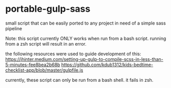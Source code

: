 # portable-gulp-sass

small script that can be easily ported to any project in need of a simple sass pipeline

Note: this script currently ONLY works when run from a bash script. running from a zsh script will result in an error.

the following resources were used to guide development of this:
https://jhinter.medium.com/setting-up-gulp-to-compile-scss-in-less-than-5-minutes-fee8bea2b68b
https://github.com/kdub1312/kids-bedtime-checklist-app/blob/master/gulpfile.js

currently, these script can only be run from a bash shell. it fails in zsh.